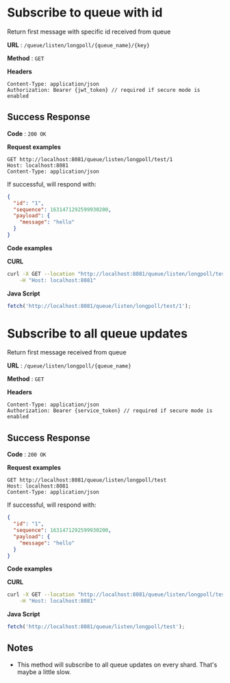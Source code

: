 # Subscribe to queue with id

Return first message with specific id received from queue

**URL** : `/queue/listen/longpoll/{queue_name}/{key}`

**Method** : `GET`

**Headers**
```text
Content-Type: application/json
Authorization: Bearer {jwt_token} // required if secure mode is enabled
```

## Success Response

**Code** : `200 OK`

**Request examples**

```http request
GET http://localhost:8081/queue/listen/longpoll/test/1
Host: localhost:8081
Content-Type: application/json
```

If successful, will respond with:

```json
{
  "id": "1",
  "sequence": 1631471292599930200,
  "payload": {
    "message": "hello"
  }
}
```

**Code examples**

**CURL**
```bash
curl -X GET --location "http://localhost:8081/queue/listen/longpoll/test/1" \
    -H "Host: localhost:8081"
```

**Java Script**
```js
fetch('http://localhost:8081/queue/listen/longpoll/test/1');
```

# Subscribe to all queue updates

Return first message received from queue

**URL** : `/queue/listen/longpoll/{queue_name}`

**Method** : `GET`

**Headers**
```text
Content-Type: application/json
Authorization: Bearer {service_token} // required if secure mode is enabled
```

## Success Response

**Code** : `200 OK`

**Request examples**

```http request
GET http://localhost:8081/queue/listen/longpoll/test
Host: localhost:8081
Content-Type: application/json
```

If successful, will respond with:

```json
{
  "id": "1",
  "sequence": 1631471292599930200,
  "payload": {
    "message": "hello"
  }
}
```

**Code examples**

**CURL**
```bash
curl -X GET --location "http://localhost:8081/queue/listen/longpoll/test" \
    -H "Host: localhost:8081"
```

**Java Script**
```js
fetch('http://localhost:8081/queue/listen/longpoll/test');
```

## Notes
* This method will subscribe to all queue updates on every shard. That's maybe a little slow.